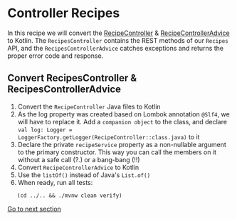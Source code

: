 # Controller Recipes

In this recipe we will convert
the [RecipeController](../../src/main/java/nl/rabobank/kotlinmovement/recipes/controller/RecipesController.java)
& [RecipeControllerAdvice](../../src/main/java/nl/rabobank/kotlinmovement/recipes/controller/RecipesControllerAdvice.java)
to
Kotlin.
The `RecipesController` contains the REST methods of our `Recipes` API, and the `RecipesControllerAdvice` catches
exceptions and returns the proper error code and response.

## Convert RecipesController & RecipesControllerAdvice

1) Convert the `RecipeController` Java files to Kotlin
2) As the log property was created based on Lombok annotation `@Slf4`, we will have to replace it.
   Add a `companion object` to the class, and
   declare `val log: Logger = LoggerFactory.getLogger(RecipeController::class.java)` to it
3) Declare the private `recipeService` property as a non-nullable argument to the primary constructor. This way you can
   call the members on it without a safe call (?.) or a bang-bang (!!)
5) Convert `RecipeControllerAdvice` to Kotlin
6) Use the `listOf()` instead of Java's `List.of()`
7) When ready, run all tests:

```shell
   (cd ../.. && ./mvnw clean verify)
   ```

[Go to next section](../4-util/Recipe.md)
